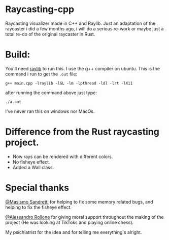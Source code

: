 # Raycasting-cpp
Raycasting visualizer made in C++ and Raylib. Just an adaptation of the raycaster i did a few months ago, i will do a serious re-work or maybe just a total re-do of the original raycaster in Rust.
# Build:
You'll need [raylib](https://github.com/raysan5/raylib) to run this.
I use the g++ compiler on ubuntu. This is the command i run to get the `.out` file:

```g++ main.cpp -lraylib -lGL -lm -lpthread -ldl -lrt -lX11``` 

after running the command above just type: 

```./a.out```

I've never ran this on windows nor MacOs.

# Difference from the Rust raycasting project.

- Now rays can be rendered with different colors.
- No fisheye effect.
- Added a Wall class.

# Special thanks
[@Masismo Sandretti](https://github.com/MassimoSandre) for helping to fix some memory related bugs, and helping to fix the fisheye effect.

[@Alessandro Rollone](https://www.instagram.com/_alerollo_) for giving moral support throughout the making of the project (He was looking at TikToks and playing online chess).

My psichiatrist for the idea and for telling me everything's alright.
